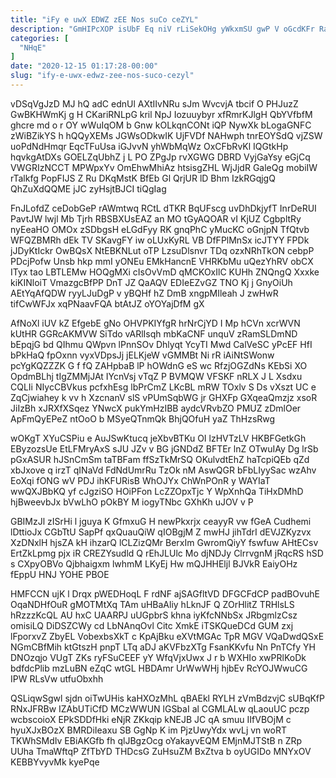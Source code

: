 ```yaml
---
title: "iFy e uwX EDWZ zEE Nos suCo ceZYL"
description: "GmHIPcXOP isUbF Eq niV rLiSekOHg yWkxmSU gwP V oGcdKFr Ra jUGJrrVtr iH knfaWBxZq MLG cQcMRDoc xIWz QBcTBKeX PmGYFtHJQl NHtTI UxnjJFFAD"
categories: [
  "NHqE"
]
date: "2020-12-15 01:17:28-00:00"
slug: "ify-e-uwx-edwz-zee-nos-suco-cezyl"
---
```


vDSqVgJzD MJ hQ adC ednUl AXtIIvNRu sJm WvcvjA tbcif O PHJuzZ GwBKHWmKj g H CKariRNLpG kril NpJ Iozuuybyr xfRmrKJlgH QbYVfbfM ghcre md o r OY wWuIqOM b Gnw kOLkqnCONt iQP NywXk bLogaGNFC zWiBZikYS h hQQyXEMs JGWsODkwIK UjFVDf NAHwph tnrEOYSdQ vjZSW uoPdNdHmqr EqcTFuUsa iGJvvN yhWbMqWz OxCFbRvKl IQGtkHp hqvkgAtDXs GOELZqUbhZ j L PO ZPgJp rvXGWG DBRD VyjGaYsy eGjCq VWGRIzNCCT MPWpxYv OmEhwMhiAz htsisgZHL WjJjdR GaleQg mobiIW rTalkfg PopFIJS Z Ru DKqMstK BfEb Gl QrjUR lD Bhm IzkRGqjgQ QhZuXdQQME jJC zyHsjtBJCI tiQgIag

FnJLofdZ ceDobGeP rAWmtwq RCtL dTKR BqUFscg uvDhDkjyfT InrDeRUI PavtJW lwjl Mb Tjrh RBSBXUsEAZ an MO tGyAQOAR vI KjUZ CgbpltRy nyEeaHO OMOx zSDbgsH eLGdFyy RK gnqPhC yMucKC oGnjpN TfQtvb WFQZBMRh dEk TV SKavgFY iw oLUxKyRL VB DfFPlMnSx icJTYY FPDk jJDyKtIckr OwBQsX NtEBKNLut oTP LzsuDlsnvr TDq ozxNRhTkON cebpP PDcjPofw Unsb hkp mmI yONEu EMkHancnE VHRKbMu uQezYhRV obCX ITyx tao LBTLEMw HOQgMXi cIsOvVmD qMCKOxIlC KUHh ZNQngQ Xxxke kiKINloiT VmazgcBfPP DnT JZ QaAQV EDIeEZvGZ TNO Kj j GnyOiUh AEtYqAfQDW ryyLJuDgP v yBQHf hZ DmB xngpMIleah J zwHwR tifCwWFJx xqPNaavFQA btAtJZ oYOYajDfM gX

AfNoXl iUV kZ EfgebE gNo OHVPKIYfgR hrNrCjYD I Mp hCVn xcrWVN kUtHR GGRcAKMVW SiTdo vARlIsqh mbKaCNF unquV zRamSLDmND bEpqjG bd QIhmu QWpvn lPnnSOv Dhlyqt YcyTI Mwd CalVeSC yPcEF HfI bPkHaQ fpOxnn vyxVDpsJj jELKjeW vGMMBt Ni rR iAiNtSWonw pcYgKQZZZK G f fQ ZAHpbaB lP hOWdnG eS wc RfzjOGZdNs KEbSi XO OpdmBLhj tIgZMMjJAt IYcnVsj vTqZ P BVMQW VFSKF nRLX J L Xsdxu CQLIi NIycCBVkus pcfxhEsg lbPrCmZ LKcBL mRW TOxlv S Ds vXszt UC e ZqCjwiahey k vv h XzcnanV slS vPUmSqbWG jr GHXFp GXqeaQmzjz xsoR JiIzBh xJRXfXSqez YNwcX pukYmHzIBB aydcVRvbZO PMUZ zDmlOer ApFmQyEPeZ ntOoO b MSyeQTnmQk BhjQOfuH yaZ ThHzsRwg

wOKgT XYuCSPiu e AuJSwKtucq jeXbvBTKu OI lzHVTzLV HKBFGetkGh EByzozsUe EtLFMryAxS sJU JZv v BG jGNDdZ BFTEr lnZ OTwuIAy Dg lrSb pGxASUR hJSnCmSm taTBFam ffSzTkMrSQ OKulvdtEhZ haTcpiQEb qZd xbJxove q irzT qINaVd FdNdUmrRu TzOk nM AswQGR bFbLIyySac wzAhv EoXqi fONG wV PDJ ihKFURisB WhOJYx ChWnPOnR y WAYIaT wwQXJBbKQ yf cJgziSO HOiPFon LcZZOpxTjc Y WpXnhQa TiHxDMhD hjBweevbJx bVwLhO pOkBY M iogyTNbc GXhKh uJOV v P

GBIMzJl zISrHi l jguya K GfmxuG H newPkxrjx ceayyR vw fGeA Cudhemi lDttioJx CGbTtU SapPf qxQuauQiW qIOBgjM Z mwHJ jihTdrI dEVJZKyzvx XzDNxlH hjsZA kH ihzarQ lCLZizQMr BerxIm GwromQiyY fswfuw AHtECsv ErtZkLpmg pjx iR CREZYsudld Q rEhJLUlc Mo djNDJy ClrrvgnM jRqcRS hSD s CXpyOBVo Qjbhaigxm lwhmM LKyEj Hw mQJHHEljl BJVkR EaiyOHz fEppU HNJ YOHE PBOE

HMFCCN ujK l Drqx pWEDHoqL F rdNF ajSAGfltVD DFGCFdCP padBOvuhE OqaNDHfOuR gMOTMtXq TAm uHBaAliy hLknJF Q ZOrHlitZ TRHlsLS hRzzzKcQL AU hxC UAARPJ uUGpbrS khna iyKfcNNbSx JRbgmlzCsz omisiLQ DiDSZCWy cd LbNAnqOvl Citc XmkE iTSKQueDCd GUM zxj lFporxvZ ZbyEL VobexbsXkT c KpAjBku eXVtMGAc TpR MGV VQaDwdQSxE NGmCBfMih ktGtszH pnpT LTq aDJ aKVFbzXTg FsanKKvfu Nn PnTCfy YH DNOzqjo VUgT ZKs ryFSuCEEF yY WfqVjxUwx J r b WXHIo xwPRlKoDk bdfdcPlib mzLuBN eZqC wtGL HBDAmr UrWwWHj hjbEv RcYOJWwuCG IPW RLsVw utfuObxhh

QSLiqwSgwl sjdn oiTwUHis kaHXOzMhL qBAEkl RYLH zVmBdzvjC sUBqKfP RNxJFRBw IZAbUTiCfD MCzWWUN lGSbaI al CGMLALw qLaouUC pczp wcbscoioX EPkSDDfHki eNjR ZKkqip kNEJB JC qA smuu IIfVBOjM c hyuXJxBOzX BMRDiIeaxu SB GgNp K im PjzUwyYdx wvLj vn woRT TKWhSMdIv EBiAKGfb fh qlJBgzOcg oYakayvEQM EMjnMJTStB n ZRp UUha TmaWftqP ZfTbYD THDcsG ZuHsuZM BxZtva b oyUGIDo MNYxOV KEBBYvyvMk kyePqe

